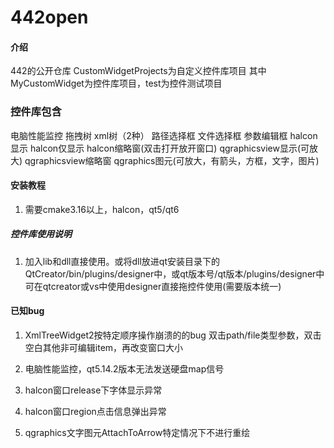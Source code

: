# 442open

#### 介绍
442的公开仓库
CustomWidgetProjects为自定义控件库项目
其中MyCustomWidget为控件库项目，test为控件测试项目


### 控件库包含

电脑性能监控
拖拽树
xml树（2种）
路径选择框
文件选择框
参数编辑框
halcon显示
halcon仅显示
halcon缩略窗(双击打开放开窗口)
qgraphicsview显示(可放大)
qgraphicsview缩略窗
qgraphics图元(可放大，有箭头，方框，文字，图片)


#### 安装教程

1.  需要cmake3.16以上，halcon，qt5/qt6

##### 控件库使用说明

1.  加入lib和dll直接使用。或将dll放进qt安装目录下的QtCreator/bin/plugins/designer中，或qt版本号/qt版本/plugins/designer中
可在qtcreator或vs中使用designer直接拖控件使用(需要版本统一)

#### 已知bug

1.	XmlTreeWidget2按特定顺序操作崩溃的的bug
	双击path/file类型参数，双击空白其他非可编辑item，再改变窗口大小

2.	电脑性能监控，qt5.14.2版本无法发送硬盘map信号

3.	halcon窗口release下字体显示异常

4.	halcon窗口region点击信息弹出异常

5.	qgraphics文字图元AttachToArrow特定情况下不进行重绘
